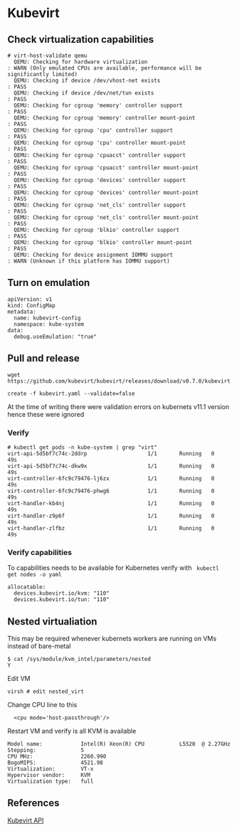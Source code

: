 # Kubevirt

## Check virtualization capabilities

```
# virt-host-validate qemu
  QEMU: Checking for hardware virtualization                                 : WARN (Only emulated CPUs are available, performance will be significantly limited)
  QEMU: Checking if device /dev/vhost-net exists                             : PASS
  QEMU: Checking if device /dev/net/tun exists                               : PASS
  QEMU: Checking for cgroup 'memory' controller support                      : PASS
  QEMU: Checking for cgroup 'memory' controller mount-point                  : PASS
  QEMU: Checking for cgroup 'cpu' controller support                         : PASS
  QEMU: Checking for cgroup 'cpu' controller mount-point                     : PASS
  QEMU: Checking for cgroup 'cpuacct' controller support                     : PASS
  QEMU: Checking for cgroup 'cpuacct' controller mount-point                 : PASS
  QEMU: Checking for cgroup 'devices' controller support                     : PASS
  QEMU: Checking for cgroup 'devices' controller mount-point                 : PASS
  QEMU: Checking for cgroup 'net_cls' controller support                     : PASS
  QEMU: Checking for cgroup 'net_cls' controller mount-point                 : PASS
  QEMU: Checking for cgroup 'blkio' controller support                       : PASS
  QEMU: Checking for cgroup 'blkio' controller mount-point                   : PASS
  QEMU: Checking for device assignment IOMMU support                         : WARN (Unknown if this platform has IOMMU support)

```

## Turn on emulation

```
apiVersion: v1
kind: ConfigMap
metadata:
  name: kubevirt-config
  namespace: kube-system
data:
  debug.useEmulation: "true"
```

## Pull and release

```
wget https://github.com/kubevirt/kubevirt/releases/download/v0.7.0/kubevirt.yaml
```

```
create -f kubevirt.yaml --validate=false
```

At the time of writing there were validation errors on kubernets v11.1 version hence these were ignored


### Verify

```
# kubectl get pods -n kube-system | grep "virt"
virt-api-5d5bf7c74c-2ddrp                   1/1       Running   0          49s
virt-api-5d5bf7c74c-dkw9x                   1/1       Running   0          49s
virt-controller-6fc9c79476-lj6zx            1/1       Running   0          49s
virt-controller-6fc9c79476-phwg6            1/1       Running   0          49s
virt-handler-kb4nj                          1/1       Running   0          49s
virt-handler-z9p6f                          1/1       Running   0          49s
virt-handler-zlfbz                          1/1       Running   0          49s
```

### Verify capabilities

To capabilities needs to be available for Kubernetes verify with ``` kubectl get nodes -o yaml```

```
allocatable:
  devices.kubevirt.io/kvm: "110"
  devices.kubevirt.io/tun: "110"

```


## Nested virtualiation

This may be required whenever kubernets workers are running on VMs instead of bare-metal

```
$ cat /sys/module/kvm_intel/parameters/nested
Y

```
Edit VM

```
virsh # edit nested_virt

```
Change CPU line to this

```
  <cpu mode='host-passthrough'/>

```

Restart VM and verify is all KVM is available

```
Model name:            Intel(R) Xeon(R) CPU           L5520  @ 2.27GHz
Stepping:              5
CPU MHz:               2260.990
BogoMIPS:              4521.98
Virtualization:        VT-x
Hypervisor vendor:     KVM
Virtualization type:   full

```

## References

[Kubevirt API](https://kubevirt.io/api-reference/v0.7.0/index.html)
